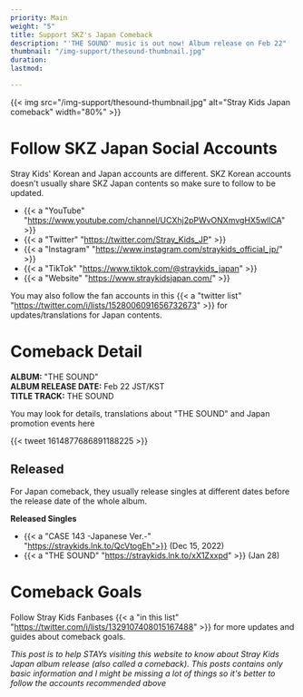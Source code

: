 ```yaml
---
priority: Main
weight: "5"
title: Support SKZ's Japan Comeback
description: "'THE SOUND' music is out now! Album release on Feb 22"
thumbnail: "/img-support/thesound-thumbnail.jpg"
duration: 
lastmod: 

---
```

{{< img src="/img-support/thesound-thumbnail.jpg" alt="Stray Kids Japan comeback" width="80%" >}}

# Follow SKZ Japan Social Accounts

Stray Kids' Korean and Japan accounts are different. SKZ Korean accounts doesn't usually share SKZ Japan contents so make sure to follow to be updated.

* {{< a "YouTube" "https://www.youtube.com/channel/UCXhj2pPWvONXmvgHX5wllCA" >}}
* {{< a "Twitter" "https://twitter.com/Stray_Kids_JP" >}}
* {{< a "Instagram" "https://www.instagram.com/straykids_official_jp/" >}}
* {{< a "TikTok" "https://www.tiktok.com/@straykids_japan" >}}
* {{< a "Website" "https://www.straykidsjapan.com/" >}}

You may also follow the fan accounts in this {{< a "twitter list" "https://twitter.com/i/lists/1528006091656732673" >}} for updates/translations for Japan contents.

# Comeback Detail

**ALBUM:** "THE SOUND"  
**ALBUM RELEASE DATE:** Feb 22 JST/KST  
**TITLE TRACK:** THE SOUND

You may look for details, translations about "THE SOUND" and Japan promotion events here

{{< tweet 1614877686891188225 >}}

## Released

For Japan comeback, they usually release singles at different dates before the release date of the whole album.

**Released Singles**

* {{< a "CASE 143 -Japanese Ver.-" "https://straykids.lnk.to/QcVtogEh">}} (Dec 15, 2022)
* {{< a "THE SOUND" "https://straykids.lnk.to/xX1Zxxpd" >}} (Jan 28)

# Comeback Goals

Follow Stray Kids Fanbases {{< a "in this list" "https://twitter.com/i/lists/1329107408015167488" >}} for more updates and guides about comeback goals.

_This post is to help STAYs visiting this website to know about Stray Kids Japan album release (also called a comeback). This posts contains only basic information and I might be missing a lot of things so it's better to follow the accounts recommended above_